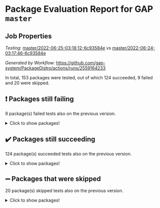 # Package Evaluation Report for GAP `master`

## Job Properties

*Testing:* [master/2022-06-25-03:18:12-6c93584e](https://github.com/gap-system/PackageDistro/blob/data/reports/master/2022-06-25-03:18:12-6c93584e) vs [master/2022-06-24-03:17:46-6c93584e](https://github.com/gap-system/PackageDistro/blob/data/reports/master/2022-06-24-03:17:46-6c93584e)

*Generated by Workflow:* https://github.com/gap-system/PackageDistro/actions/runs/2559164233

In total, 153 packages were tested, out of which 124 succeeded, 9 failed and 20 were skipped.

## :exclamation: Packages still failing

9 package(s) failed tests also on the previous version.
<details><summary>Click to show packages!</summary>

- fining 1.4.1 [(failure)](https://github.com/gap-system/PackageDistro/runs/7051083257?check_suite_focus=true)
- francy 1.2.4 [(failure)](https://github.com/gap-system/PackageDistro/runs/7051083423?check_suite_focus=true)
- hap 1.41 [(failure)](https://github.com/gap-system/PackageDistro/runs/7051084001?check_suite_focus=true)
- normalizinterface 1.3.2 [(failure)](https://github.com/gap-system/PackageDistro/runs/7051084780?check_suite_focus=true)
- packagemanager 1.2 [(failure)](https://github.com/gap-system/PackageDistro/runs/7051084872?check_suite_focus=true)
- rcwa 4.6.4 [(failure)](https://github.com/gap-system/PackageDistro/runs/7051085122?check_suite_focus=true)
- recog 1.3.2 [(failure)](https://github.com/gap-system/PackageDistro/runs/7051085194?check_suite_focus=true)
- semigroups 4.0.0 [(failure)](https://github.com/gap-system/PackageDistro/runs/7051085432?check_suite_focus=true)
- ugaly 4.0.2 [(failure)](https://github.com/gap-system/PackageDistro/runs/7051086001?check_suite_focus=true)
</details>

## :heavy_check_mark: Packages still succeeding

124 package(s) succeeded tests also on the previous version.
<details><summary>Click to show packages!</summary>

- ace 5.4 [(success)](https://github.com/gap-system/PackageDistro/runs/7051082536?check_suite_focus=true)
- aclib 1.3.2 [(success)](https://github.com/gap-system/PackageDistro/runs/7051082547?check_suite_focus=true)
- agt 0.2 [(success)](https://github.com/gap-system/PackageDistro/runs/7051082559?check_suite_focus=true)
- alnuth 3.2.1 [(success)](https://github.com/gap-system/PackageDistro/runs/7051082570?check_suite_focus=true)
- anupq 3.2.6 [(success)](https://github.com/gap-system/PackageDistro/runs/7051082582?check_suite_focus=true)
- atlasrep 2.1.2 [(success)](https://github.com/gap-system/PackageDistro/runs/7051082596?check_suite_focus=true)
- autodoc 2022.03.10 [(success)](https://github.com/gap-system/PackageDistro/runs/7051082603?check_suite_focus=true)
- automata 1.15 [(success)](https://github.com/gap-system/PackageDistro/runs/7051082612?check_suite_focus=true)
- automgrp 1.3.2 [(success)](https://github.com/gap-system/PackageDistro/runs/7051082626?check_suite_focus=true)
- autpgrp 1.10.2 [(success)](https://github.com/gap-system/PackageDistro/runs/7051082638?check_suite_focus=true)
- cap 2022.06-04 [(success)](https://github.com/gap-system/PackageDistro/runs/7051082647?check_suite_focus=true)
- caratinterface 2.3.3 [(success)](https://github.com/gap-system/PackageDistro/runs/7051082662?check_suite_focus=true)
- cddinterface 2020.06.24 [(success)](https://github.com/gap-system/PackageDistro/runs/7051082675?check_suite_focus=true)
- circle 1.6.5 [(success)](https://github.com/gap-system/PackageDistro/runs/7051082689?check_suite_focus=true)
- classicpres 1.22 [(success)](https://github.com/gap-system/PackageDistro/runs/7051082704?check_suite_focus=true)
- cohomolo 1.6.10 [(success)](https://github.com/gap-system/PackageDistro/runs/7051082726?check_suite_focus=true)
- congruence 1.2.4 [(success)](https://github.com/gap-system/PackageDistro/runs/7051082757?check_suite_focus=true)
- corelg 1.56 [(success)](https://github.com/gap-system/PackageDistro/runs/7051082794?check_suite_focus=true)
- crime 1.6 [(success)](https://github.com/gap-system/PackageDistro/runs/7051082833?check_suite_focus=true)
- crisp 1.4.5 [(success)](https://github.com/gap-system/PackageDistro/runs/7051082867?check_suite_focus=true)
- crypting 0.10 [(success)](https://github.com/gap-system/PackageDistro/runs/7051082914?check_suite_focus=true)
- cryst 4.1.24 [(success)](https://github.com/gap-system/PackageDistro/runs/7051082939?check_suite_focus=true)
- crystcat 1.1.9 [(success)](https://github.com/gap-system/PackageDistro/runs/7051082969?check_suite_focus=true)
- ctbllib 1.3.4 [(success)](https://github.com/gap-system/PackageDistro/runs/7051083019?check_suite_focus=true)
- cubefree 1.19 [(success)](https://github.com/gap-system/PackageDistro/runs/7051083041?check_suite_focus=true)
- curlinterface 2.2.2 [(success)](https://github.com/gap-system/PackageDistro/runs/7051083062?check_suite_focus=true)
- cvec 2.7.5 [(success)](https://github.com/gap-system/PackageDistro/runs/7051083084?check_suite_focus=true)
- datastructures 0.2.7 [(success)](https://github.com/gap-system/PackageDistro/runs/7051083102?check_suite_focus=true)
- deepthought 1.0.5 [(success)](https://github.com/gap-system/PackageDistro/runs/7051083116?check_suite_focus=true)
- design 1.7 [(success)](https://github.com/gap-system/PackageDistro/runs/7051083129?check_suite_focus=true)
- difsets 2.3.1 [(success)](https://github.com/gap-system/PackageDistro/runs/7051083140?check_suite_focus=true)
- digraphs 1.5.3 [(success)](https://github.com/gap-system/PackageDistro/runs/7051083155?check_suite_focus=true)
- edim 1.3.5 [(success)](https://github.com/gap-system/PackageDistro/runs/7051083174?check_suite_focus=true)
- example 4.3.1 [(success)](https://github.com/gap-system/PackageDistro/runs/7051083189?check_suite_focus=true)
- factint 1.6.3 [(success)](https://github.com/gap-system/PackageDistro/runs/7051083204?check_suite_focus=true)
- ferret 1.0.7 [(success)](https://github.com/gap-system/PackageDistro/runs/7051083225?check_suite_focus=true)
- fga 1.4.0 [(success)](https://github.com/gap-system/PackageDistro/runs/7051083235?check_suite_focus=true)
- float 1.0.3 [(success)](https://github.com/gap-system/PackageDistro/runs/7051083283?check_suite_focus=true)
- format 1.4.3 [(success)](https://github.com/gap-system/PackageDistro/runs/7051083303?check_suite_focus=true)
- forms 1.2.7 [(success)](https://github.com/gap-system/PackageDistro/runs/7051083320?check_suite_focus=true)
- fplsa 1.2.5 [(success)](https://github.com/gap-system/PackageDistro/runs/7051083341?check_suite_focus=true)
- fr 2.4.8 [(success)](https://github.com/gap-system/PackageDistro/runs/7051083367?check_suite_focus=true)
- fwtree 1.3 [(success)](https://github.com/gap-system/PackageDistro/runs/7051083485?check_suite_focus=true)
- gbnp 1.0.5 [(success)](https://github.com/gap-system/PackageDistro/runs/7051083564?check_suite_focus=true)
- generalizedmorphismsforcap 2022.05-01 [(success)](https://github.com/gap-system/PackageDistro/runs/7051083640?check_suite_focus=true)
- genss 1.6.6 [(success)](https://github.com/gap-system/PackageDistro/runs/7051083723?check_suite_focus=true)
- gradedringforhomalg 2022.03-01 [(success)](https://github.com/gap-system/PackageDistro/runs/7051083810?check_suite_focus=true)
- grape 4.8.5 [(success)](https://github.com/gap-system/PackageDistro/runs/7051083871?check_suite_focus=true)
- groupoids 1.69 [(success)](https://github.com/gap-system/PackageDistro/runs/7051083905?check_suite_focus=true)
- grpconst 2.6.2 [(success)](https://github.com/gap-system/PackageDistro/runs/7051083929?check_suite_focus=true)
- guarana 0.96.3 [(success)](https://github.com/gap-system/PackageDistro/runs/7051083948?check_suite_focus=true)
- guava 3.16 [(success)](https://github.com/gap-system/PackageDistro/runs/7051083977?check_suite_focus=true)
- hapcryst 0.1.14 [(success)](https://github.com/gap-system/PackageDistro/runs/7051084027?check_suite_focus=true)
- hecke 1.5.3 [(success)](https://github.com/gap-system/PackageDistro/runs/7051084058?check_suite_focus=true)
- help 3.5 [(success)](https://github.com/gap-system/PackageDistro/runs/7051084094?check_suite_focus=true)
- idrel 2.44 [(success)](https://github.com/gap-system/PackageDistro/runs/7051084124?check_suite_focus=true)
- images 1.3.1 [(success)](https://github.com/gap-system/PackageDistro/runs/7051084168?check_suite_focus=true)
- intpic 0.3.0 [(success)](https://github.com/gap-system/PackageDistro/runs/7051084200?check_suite_focus=true)
- io 4.7.2 [(success)](https://github.com/gap-system/PackageDistro/runs/7051084242?check_suite_focus=true)
- irredsol 1.4.3 [(success)](https://github.com/gap-system/PackageDistro/runs/7051084276?check_suite_focus=true)
- json 2.1.0 [(success)](https://github.com/gap-system/PackageDistro/runs/7051084302?check_suite_focus=true)
- jupyterkernel 1.4.1 [(success)](https://github.com/gap-system/PackageDistro/runs/7051084341?check_suite_focus=true)
- jupyterviz 1.5.1 [(success)](https://github.com/gap-system/PackageDistro/runs/7051084378?check_suite_focus=true)
- kan 1.34 [(success)](https://github.com/gap-system/PackageDistro/runs/7051084422?check_suite_focus=true)
- kbmag 1.5.9 [(success)](https://github.com/gap-system/PackageDistro/runs/7051084450?check_suite_focus=true)
- laguna 3.9.5 [(success)](https://github.com/gap-system/PackageDistro/runs/7051084475?check_suite_focus=true)
- liealgdb 2.2.1 [(success)](https://github.com/gap-system/PackageDistro/runs/7051084497?check_suite_focus=true)
- liepring 2.6 [(success)](https://github.com/gap-system/PackageDistro/runs/7051084524?check_suite_focus=true)
- liering 2.4.2 [(success)](https://github.com/gap-system/PackageDistro/runs/7051084552?check_suite_focus=true)
- linearalgebraforcap 2022.06-02 [(success)](https://github.com/gap-system/PackageDistro/runs/7051084572?check_suite_focus=true)
- loops 3.4.1 [(success)](https://github.com/gap-system/PackageDistro/runs/7051084593?check_suite_focus=true)
- lpres 1.0.3 [(success)](https://github.com/gap-system/PackageDistro/runs/7051084608?check_suite_focus=true)
- majoranaalgebras 1.4 [(success)](https://github.com/gap-system/PackageDistro/runs/7051084619?check_suite_focus=true)
- mapclass 1.4.5 [(success)](https://github.com/gap-system/PackageDistro/runs/7051084634?check_suite_focus=true)
- matgrp 0.64 [(success)](https://github.com/gap-system/PackageDistro/runs/7051084650?check_suite_focus=true)
- modisom 2.5.2 [(success)](https://github.com/gap-system/PackageDistro/runs/7051084668?check_suite_focus=true)
- modulepresentationsforcap 2022.05-03 [(success)](https://github.com/gap-system/PackageDistro/runs/7051084691?check_suite_focus=true)
- monoidalcategories 2022.06-06 [(success)](https://github.com/gap-system/PackageDistro/runs/7051084710?check_suite_focus=true)
- nconvex 2020.11-04 [(success)](https://github.com/gap-system/PackageDistro/runs/7051084728?check_suite_focus=true)
- nilmat 1.4.1 [(success)](https://github.com/gap-system/PackageDistro/runs/7051084747?check_suite_focus=true)
- nock 1.5 [(success)](https://github.com/gap-system/PackageDistro/runs/7051084767?check_suite_focus=true)
- nq 2.5.8 [(success)](https://github.com/gap-system/PackageDistro/runs/7051084800?check_suite_focus=true)
- numericalsgps 1.3.0 [(success)](https://github.com/gap-system/PackageDistro/runs/7051084818?check_suite_focus=true)
- openmath 11.5.1 [(success)](https://github.com/gap-system/PackageDistro/runs/7051084838?check_suite_focus=true)
- orb 4.8.4 [(success)](https://github.com/gap-system/PackageDistro/runs/7051084855?check_suite_focus=true)
- patternclass 2.4.2 [(success)](https://github.com/gap-system/PackageDistro/runs/7051084885?check_suite_focus=true)
- permut 2.0.4 [(success)](https://github.com/gap-system/PackageDistro/runs/7051084906?check_suite_focus=true)
- polenta 1.3.10 [(success)](https://github.com/gap-system/PackageDistro/runs/7051084927?check_suite_focus=true)
- polymaking 0.8.6 [(success)](https://github.com/gap-system/PackageDistro/runs/7051084950?check_suite_focus=true)
- primgrp 3.4.2 [(success)](https://github.com/gap-system/PackageDistro/runs/7051084986?check_suite_focus=true)
- profiling 2.5.0 [(success)](https://github.com/gap-system/PackageDistro/runs/7051085007?check_suite_focus=true)
- qpa 1.33 [(success)](https://github.com/gap-system/PackageDistro/runs/7051085046?check_suite_focus=true)
- quagroup 1.8.3 [(success)](https://github.com/gap-system/PackageDistro/runs/7051085071?check_suite_focus=true)
- radiroot 2.9 [(success)](https://github.com/gap-system/PackageDistro/runs/7051085089?check_suite_focus=true)
- rds 1.8 [(success)](https://github.com/gap-system/PackageDistro/runs/7051085160?check_suite_focus=true)
- repndecomp 1.2.1 [(success)](https://github.com/gap-system/PackageDistro/runs/7051085237?check_suite_focus=true)
- repsn 3.1.0 [(success)](https://github.com/gap-system/PackageDistro/runs/7051085276?check_suite_focus=true)
- resclasses 4.7.2 [(success)](https://github.com/gap-system/PackageDistro/runs/7051085337?check_suite_focus=true)
- scscp 2.3.1 [(success)](https://github.com/gap-system/PackageDistro/runs/7051085384?check_suite_focus=true)
- sglppow 2.2 [(success)](https://github.com/gap-system/PackageDistro/runs/7051085474?check_suite_focus=true)
- sgpviz 0.999.5 [(success)](https://github.com/gap-system/PackageDistro/runs/7051085523?check_suite_focus=true)
- simpcomp 2.1.14 [(success)](https://github.com/gap-system/PackageDistro/runs/7051085554?check_suite_focus=true)
- singular 2020.12.18 [(success)](https://github.com/gap-system/PackageDistro/runs/7051085576?check_suite_focus=true)
- sla 1.5.3 [(success)](https://github.com/gap-system/PackageDistro/runs/7051085603?check_suite_focus=true)
- smallgrp 1.5 [(success)](https://github.com/gap-system/PackageDistro/runs/7051085631?check_suite_focus=true)
- smallsemi 0.6.13 [(success)](https://github.com/gap-system/PackageDistro/runs/7051085662?check_suite_focus=true)
- sonata 2.9.4 [(success)](https://github.com/gap-system/PackageDistro/runs/7051085690?check_suite_focus=true)
- sophus 1.25 [(success)](https://github.com/gap-system/PackageDistro/runs/7051085729?check_suite_focus=true)
- spinsym 1.5.2 [(success)](https://github.com/gap-system/PackageDistro/runs/7051085766?check_suite_focus=true)
- symbcompcc 1.3.2 [(success)](https://github.com/gap-system/PackageDistro/runs/7051085799?check_suite_focus=true)
- thelma 1.3 [(success)](https://github.com/gap-system/PackageDistro/runs/7051085837?check_suite_focus=true)
- tomlib 1.2.9 [(success)](https://github.com/gap-system/PackageDistro/runs/7051085874?check_suite_focus=true)
- toric 1.9.5 [(success)](https://github.com/gap-system/PackageDistro/runs/7051085912?check_suite_focus=true)
- transgrp 3.6.2 [(success)](https://github.com/gap-system/PackageDistro/runs/7051085963?check_suite_focus=true)
- unipot 1.5 [(success)](https://github.com/gap-system/PackageDistro/runs/7051086044?check_suite_focus=true)
- unitlib 4.1.0 [(success)](https://github.com/gap-system/PackageDistro/runs/7051086077?check_suite_focus=true)
- utils 0.72 [(success)](https://github.com/gap-system/PackageDistro/runs/7051086113?check_suite_focus=true)
- uuid 0.7 [(success)](https://github.com/gap-system/PackageDistro/runs/7051086136?check_suite_focus=true)
- walrus 0.9991 [(success)](https://github.com/gap-system/PackageDistro/runs/7051086162?check_suite_focus=true)
- wedderga 4.10.2 [(success)](https://github.com/gap-system/PackageDistro/runs/7051086189?check_suite_focus=true)
- xmod 2.88 [(success)](https://github.com/gap-system/PackageDistro/runs/7051086211?check_suite_focus=true)
- xmodalg 1.22 [(success)](https://github.com/gap-system/PackageDistro/runs/7051086239?check_suite_focus=true)
- yangbaxter 0.10.0 [(success)](https://github.com/gap-system/PackageDistro/runs/7051086270?check_suite_focus=true)
- zeromqinterface 0.13 [(success)](https://github.com/gap-system/PackageDistro/runs/7051086296?check_suite_focus=true)
</details>

## :heavy_minus_sign: Packages that were skipped

20 package(s) skipped tests also on the previous version.
<details><summary>Click to show packages!</summary>

- 4ti2interface 2022.03-01 [(skipped)](https://github.com/gap-system/PackageDistro/runs/7051032486?check_suite_focus=true)
- browse 1.8.14 [(skipped)](https://github.com/gap-system/PackageDistro/runs/7051032486?check_suite_focus=true)
- examplesforhomalg 2022.03-01 [(skipped)](https://github.com/gap-system/PackageDistro/runs/7051032486?check_suite_focus=true)
- gapdoc 1.6.5 [(skipped)](https://github.com/gap-system/PackageDistro/runs/7051032486?check_suite_focus=true)
- gauss 2022.03-01 [(skipped)](https://github.com/gap-system/PackageDistro/runs/7051032486?check_suite_focus=true)
- gaussforhomalg 2022.03-01 [(skipped)](https://github.com/gap-system/PackageDistro/runs/7051032486?check_suite_focus=true)
- gradedmodules 2022.03-01 [(skipped)](https://github.com/gap-system/PackageDistro/runs/7051032486?check_suite_focus=true)
- homalg 2022.03-01 [(skipped)](https://github.com/gap-system/PackageDistro/runs/7051032486?check_suite_focus=true)
- homalgtocas 2022.03-01 [(skipped)](https://github.com/gap-system/PackageDistro/runs/7051032486?check_suite_focus=true)
- io_forhomalg 2022.03-01 [(skipped)](https://github.com/gap-system/PackageDistro/runs/7051032486?check_suite_focus=true)
- itc 1.5.1 [(skipped)](https://github.com/gap-system/PackageDistro/runs/7051032486?check_suite_focus=true)
- localizeringforhomalg 2022.03-01 [(skipped)](https://github.com/gap-system/PackageDistro/runs/7051032486?check_suite_focus=true)
- matricesforhomalg 2022.04-01 [(skipped)](https://github.com/gap-system/PackageDistro/runs/7051032486?check_suite_focus=true)
- modules 2022.03-01 [(skipped)](https://github.com/gap-system/PackageDistro/runs/7051032486?check_suite_focus=true)
- polycyclic 2.16 [(skipped)](https://github.com/gap-system/PackageDistro/runs/7051032486?check_suite_focus=true)
- ringsforhomalg 2022.04-01 [(skipped)](https://github.com/gap-system/PackageDistro/runs/7051032486?check_suite_focus=true)
- sco 2022.03-01 [(skipped)](https://github.com/gap-system/PackageDistro/runs/7051032486?check_suite_focus=true)
- toolsforhomalg 2022.05-01 [(skipped)](https://github.com/gap-system/PackageDistro/runs/7051032486?check_suite_focus=true)
- toricvarieties 2022.03.23 [(skipped)](https://github.com/gap-system/PackageDistro/runs/7051032486?check_suite_focus=true)
- xgap 4.31 [(skipped)](https://github.com/gap-system/PackageDistro/runs/7051032486?check_suite_focus=true)
</details>

